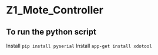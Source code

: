 # Z1_Mote_Controller

## To run the python script
Install `pip install pyserial`
Install `app-get install xdotool`
